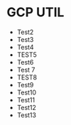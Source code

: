 # GCP UTIL

- Test2
- Test3
- Test4
- TEST5
- Test6
- Test 7
- TEST8
- Test9
- Test10
- Test11
- Test12
- Test13